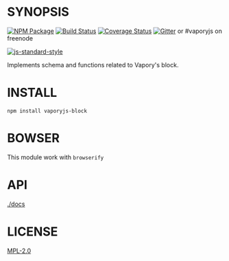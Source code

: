 # SYNOPSIS  
[![NPM Package](https://img.shields.io/npm/v/vaporyjs-block.svg?style=flat-square)](https://www.npmjs.org/package/vaporyjs-block)
[![Build Status](https://img.shields.io/travis/vaporyjs/vaporyjs-block.svg?branch=master&style=flat-square)](https://travis-ci.org/vaporyjs/vaporyjs-block)
[![Coverage Status](https://img.shields.io/coveralls/vaporyjs/vaporyjs-block.svg?style=flat-square)](https://coveralls.io/r/vaporyjs/vaporyjs-block)
[![Gitter](https://img.shields.io/gitter/room/vapory/vaporyjs-lib.svg?style=flat-square)]() or #vaporyjs on freenode  

[![js-standard-style](https://cdn.rawgit.com/feross/standard/master/badge.svg)](https://github.com/feross/standard)  


Implements schema and functions related to Vapory's block. 

# INSTALL
`npm install vaporyjs-block`

# BOWSER  
This module work with `browserify`

# API
[./docs](./docs/index.md)

# LICENSE
[MPL-2.0](https://tldrlegal.com/license/mozilla-public-license-2.0-(mpl-2))
